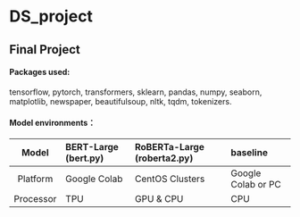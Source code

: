 # DS_project

## Final Project

#### Packages used:

tensorflow, pytorch, transformers, sklearn, pandas, numpy, seaborn, matplotlib, newspaper, beautifulsoup, nltk, tqdm, tokenizers.

#### Model environments：

| Model | BERT-Large (bert.py) | RoBERTa-Large (roberta2.py) | baseline |
| :----: | :-----| :----- | :----- |
| Platform | Google Colab | CentOS Clusters | Google Colab or PC |
| Processor | TPU | GPU & CPU | CPU |
